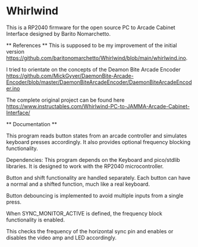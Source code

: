 # Whirlwind

This is a RP2040 firmware for the open source PC to Arcade Cabinet Interface designed by Barito Nomarchetto.

** References **
This is supposed to be my improvement of the initial version https://github.com/baritonomarchetto/Whirlwind/blob/main/whirlwind.ino.

I tried to orientate on the concepts of the Deamon Bite Arcade Encoder
https://github.com/MickGyver/DaemonBite-Arcade-Encoder/blob/master/DaemonBiteArcadeEncoder/DaemonBiteArcadeEncoder.ino

The complete original project can be found here https://www.instructables.com/Whirlwind-PC-to-JAMMA-Arcade-Cabinet-Interface/

** Documentation **

This program reads button states from an arcade controller and simulates keyboard presses accordingly. 
It also provides optional frequency blocking functionality.

Dependencies: This program depends on the Keyboard and pico/stdlib libraries.
It is designed to work with the RP2040 microcontroller.

Button and shift functionality are handled separately. Each button can have a normal and a shifted function, much like a real keyboard.

Button debouncing is implemented to avoid multiple inputs from a single press.

When SYNC_MONITOR_ACTIVE is defined, the frequency block functionality is enabled.

This checks the frequency of the horizontal sync pin and enables or disables the video amp and LED accordingly.


